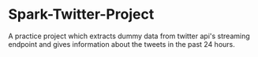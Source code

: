 # Spark-Twitter-Project

A practice project which extracts dummy data from twitter api's streaming endpoint and gives information about the tweets in the past 24 hours.  
